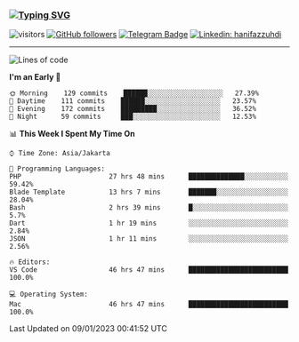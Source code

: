 ### [![Typing SVG](https://readme-typing-svg.herokuapp.com?font=lato&size=22&lines=Hi+There+👋)](https://git.io/typing-svg) 

![visitors](https://visitor-badge.glitch.me/badge?page_id=hanifazzuhdi.hanifazzuhdi)
[![GitHub followers](https://img.shields.io/github/followers/hanifazzuhdi?label=Follow&style=social)](https://github.com/hanifazzuhdi/?tab=follow) 
[![Telegram Badge](https://img.shields.io/badge/-hanif0198-blue?style=social&logo=telegram&link=https://www.t.me/hanif0198/)](https://www.t.me/hanif0198/) 
[![Linkedin: hanifazzuhdi](https://img.shields.io/badge/-hanifazzuhdi-blue?style=flat-square&logo=Linkedin&logoColor=white&link=https://www.linkedin.com/in/hanif-az-zuhdi-69688019b/)](https://www.linkedin.com/in/hanif-az-zuhdi-69688019b/) 

<hr/>

<!--START_SECTION:waka-->
![Lines of code](https://img.shields.io/badge/From%20Hello%20World%20I%27ve%20Written-6%20Million%20lines%20of%20code-blue)

**I'm an Early 🐤** 

```text
🌞 Morning    129 commits    ██████░░░░░░░░░░░░░░░░░░░   27.39% 
🌆 Daytime    111 commits    ██████░░░░░░░░░░░░░░░░░░░   23.57% 
🌃 Evening    172 commits    █████████░░░░░░░░░░░░░░░░   36.52% 
🌙 Night      59 commits     ███░░░░░░░░░░░░░░░░░░░░░░   12.53%

```


📊 **This Week I Spent My Time On** 

```text
⌚︎ Time Zone: Asia/Jakarta

💬 Programming Languages: 
PHP                      27 hrs 48 mins      ██████████████░░░░░░░░░░░   59.42% 
Blade Template           13 hrs 7 mins       ███████░░░░░░░░░░░░░░░░░░   28.04% 
Bash                     2 hrs 39 mins       █░░░░░░░░░░░░░░░░░░░░░░░░   5.7% 
Dart                     1 hr 19 mins        ░░░░░░░░░░░░░░░░░░░░░░░░░   2.84% 
JSON                     1 hr 11 mins        ░░░░░░░░░░░░░░░░░░░░░░░░░   2.56%

🔥 Editors: 
VS Code                  46 hrs 47 mins      █████████████████████████   100.0%

💻 Operating System: 
Mac                      46 hrs 47 mins      █████████████████████████   100.0%

```


 Last Updated on 09/01/2023 00:41:52 UTC
<!--END_SECTION:waka-->
